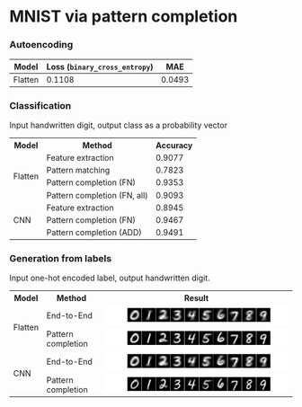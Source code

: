 # MNIST via pattern completion


### Autoencoding

Model | Loss (`binary_cross_entropy`) | MAE
--- | --- | ----
Flatten | 0.1108 | 0.0493


### Classification 
Input handwritten digit, output class as a probability vector

<table>
  <tr>
    <th>Model</th>
    <th>Method</th>
    <th>Accuracy</th>
  </tr>
  <tr>
    <td rowspan="4">Flatten</td>
    <td>Feature extraction</td>
    <td>0.9077</td>
  </tr>
  <tr>
    <td>Pattern matching</td>
    <td>0.7823</td>
  </tr>
  <tr>
    <td>Pattern completion (FN)</td>
    <td>0.9353</td>
  </tr>
  <tr>
    <td>Pattern completion (FN, all)</td>
    <td>0.9093</td>
  </tr>
  <tr>
    <td rowspan="3">CNN</td>
    <td>Feature extraction</td>
    <td>0.8945</td>
  </tr>
  <!-- <tr>
    <td>Pattern matching</td>
    <td>0.7823</td>
  </tr> -->
  <tr>
    <td>Pattern completion (FN)</td>
    <td>0.9467</td>
  </tr>
  <tr>
    <td>Pattern completion (ADD)</td>
    <td>0.9491</td>
  </tr>
 <!--  <tr>
    <td>Pattern completion (all)</td>
    <td>0.9093</td>
  </tr> -->
</table>



### Generation from labels 
Input one-hot encoded label, output handwritten digit.

<table>
  <tr>
    <th>Model</th>
    <th>Method</th>
    <th>Result</th>
  </tr>
  <tr>
    <td rowspan="2">Flatten</td>
    <td>End-to-End</td>
    <td><img src="./images/flatten_generation_E2E.png" alt="Digit generation using end-to-end model"></td>
  </tr>
  <tr>
    <td>Pattern completion</td>
    <td><img src="./images/flatten_generation_PCL.png" alt="Digit generation using end-to-end model"></td>
  </tr>
  <tr>
    <td rowspan="2">CNN</td>
    <td>End-to-End</td>
    <td><img src="./images/cnn_generation_E2E.png" alt="Digit generation using end-to-end model"></td>
  </tr>
  <tr>
    <td>Pattern completion</td>
    <td><img src="./images/cnn_generation_PCL.png" alt="Digit generation using end-to-end model"></td>
  </tr>
</table>